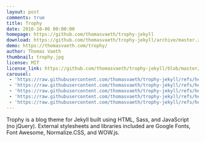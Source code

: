 ```yaml
---
layout: post
comments: true
title: Trophy
date: 2016-10-06 00:00:00
homepage: https://github.com/thomasvaeth/trophy-jekyll
download: https://github.com/thomasvaeth/trophy-jekyll/archive/master.zip
demo: https://thomasvaeth.com/trophy/
author: Thomas Vaeth
thumbnail: trophy.jpg
license: MIT
license_link: https://github.com/thomasvaeth/trophy-jekyll/blob/master/LICENSE.txt
carousel:
 - 'https://raw.githubusercontent.com/thomasvaeth/trophy-jekyll/refs/heads/master/_screenshots/screenshot-1.png'
 - 'https://raw.githubusercontent.com/thomasvaeth/trophy-jekyll/refs/heads/master/_screenshots/screenshot-2.png'
 - 'https://raw.githubusercontent.com/thomasvaeth/trophy-jekyll/refs/heads/master/_screenshots/screenshot-3.png'
 - 'https://raw.githubusercontent.com/thomasvaeth/trophy-jekyll/refs/heads/master/_screenshots/screenshot-4.png'
 - 'https://raw.githubusercontent.com/thomasvaeth/trophy-jekyll/refs/heads/master/_screenshots/screenshot-5.png'
---
```


Trophy is a blog theme for Jekyll built using HTML, Sass, and JavaScript (no jQuery). External stylesheets and libraries included are Google Fonts, Font Awesome, Normalize.CSS, and WOW.js.

